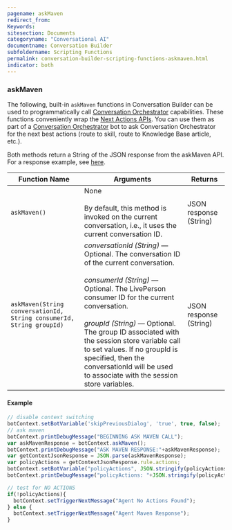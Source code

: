 ```yaml
---
pagename: askMaven
redirect_from:
Keywords:
sitesection: Documents
categoryname: "Conversational AI"
documentname: Conversation Builder
subfoldername: Scripting Functions
permalink: conversation-builder-scripting-functions-askmaven.html
indicator: both
---
```


### askMaven

The following, built-in `askMaven` functions in Conversation Builder can be used to programmatically call [Conversation Orchestrator](maven-ai-overview.html) capabilities. These functions conveniently wrap the [Next Actions APIs](conversation-orchestrator-next-actions-api-overview.html). You can use them as part of a [Conversation Orchestrator](conversation-builder-bot-templates-conversation-orchestrator.html) bot to ask Conversation Orchestrator for the next best actions (route to skill, route to Knowledge Base article, etc.).

Both methods return a String of the JSON response from the askMaven API. For a response example, see [here](maven-ai-askmaven-methods.html#get-next-actions).

| Function Name | Arguments | Returns |
| --- | --- | --- |
| `askMaven()` | None<br><br>By default, this method is invoked on the current conversation, i.e., it uses the current conversation ID. | JSON response (String) |
| `askMaven(String conversationId, String consumerId, String groupId)` | *conversationId (String)* — Optional. The conversation ID of the current conversation.<br><br>*consumerId (String)* — Optional. The LivePerson consumer ID for the current conversation.<br><br>*groupId (String)* — Optional. The group ID associated with the session store variable call to set values. If no groupId is specified, then the conversationId will be used to associate with the session store variables. | JSON response (String) |

#### Example

```javascript
// disable context switching
botContext.setBotVariable('skipPreviousDialog', 'true', true, false);
// ask maven
botContext.printDebugMessage("BEGINNING ASK MAVEN CALL");
var askMavenResponse = botContext.askMaven();
botContext.printDebugMessage("ASK MAVEN RESPONSE:"+askMavenResponse);
var getContextJsonResponse = JSON.parse(askMavenResponse);
var policyActions = getContextJsonResponse.rule.actions;
botContext.setBotVariable("policyActions", JSON.stringify(policyActions), true, false);
botContext.printDebugMessage("policyActions: "+JSON.stringify(policyActions));

// test for NO ACTIONS
if(!policyActions){
  botContext.setTriggerNextMessage("Agent No Actions Found");
} else {
  botContext.setTriggerNextMessage("Agent Maven Response");
}
```